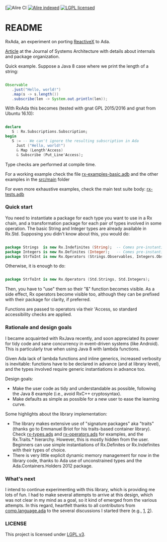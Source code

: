 [![Alire CI](https://img.shields.io/endpoint?url=https://alire-crate-ci.ada.dev/badges/rxada.json)
[![Alire indexed](https://img.shields.io/badge/alire-0.1.0-blue.svg)](https://alire.ada.dev)
[![LGPL licensed](https://img.shields.io/badge/license-LGPL%203.0-blue.svg)](./LICENSE)


# README #

RxAda, an experiment on porting [ReactiveX](http://reactivex.io/) to Ada. 

[Article](https://authors.elsevier.com/a/1b5sx4weOvebZl) at the Journal of
Systems Architecture with details about internals and package organization.

Quick example. Suppose a Java 8 case where we print the length of a string:

```java

Observable
   .just("Hello, world!")
   .map(s -> s.length())
   .subscribe(len -> System.out.println(len));
```

With RxAda this becomes (tested with gnat GPL 2015/2016 and gnat from Ubuntu 16.10):

```Ada

declare
   S : Rx.Subscriptions.Subscription;
begin
   S := -- We can't ignore the resulting subscription in Ada
     Just ("Hello, world!")
     & Map (Length'Access)
     & Subscribe (Put_Line'Access);
```
Type checks are performed at compile time.

For a working example check the file [rx-examples-basic.adb](https://github.com/mosteo/rxada/blob/master/src/main/rx-examples-basic.adb) and the other examples in the [src/main](https://github.com/mosteo/rxada/blob/master/src/main/) folder

For even more exhaustive examples, check the main test suite body: [rx-tests.adb](https://github.com/mosteo/rxada/blob/master/src/utests/rx-tests.adb)

### Quick start ###

You need to instantiate a package for each type you want to use in a Rx chain, and a transformation package for each pair of types involved in some operation. The basic String and Integer types are already available in Rx.Std. Supposing you didn't know about this, you would do:

```Ada

package Strings  is new Rx.Indefinites (String);  -- Comes pre-instantiated in Rx.Std
package Integers is new Rx.Definites (Integer);   -- Comes pre-instantiated in Rx.Std
package StrToInt is new Rx.Operators (Strings.Observables, Integers.Observables);
```

Otherwise, it is enough to do:

```Ada

package StrToInt is new Rx.Operators (Std.Strings, Std.Integers);
```

Then, you have to "use" them so their "&" function becomes visible. As a side effect, Rx operators become visible too, although they can be prefixed with their package for clarity, if preferred.

Functions are passed to operators via their 'Access, so standard accessibility checks are applied.

### Rationale and design goals ###

I became acquainted with RxJava recently, and soon appreciated its power for tidy code and sane concurrency in event-driven systems (like Android). This is particularly true when using Java 8 with lambda functions.

Given Ada lack of lambda functions and inline generics, increased verbosity is inevitable: functions have to be declared in advance (and at library level), and the types involved require generic instantiations in advance too.

Design goals: 

* Make the user code as tidy and understandable as possible, following the Java 8 example (i.e., avoid RxC++ cryptosyntax).
* Make defaults as simple as possible for a new user to ease the learning curve.

Some highlights about the library implementation:

* The library makes extensive use of "signature packages" aka "traits" (thanks go to Emmanuel Briot for his traits-based container library). Check [rx-types.ads](https://github.com/mosteo/rxada/blob/master/src/rx-types.ads) and [rx-operators.ads](https://github.com/mosteo/rxada/blob/master/src/rx-operators.ads) for examples, and the Rx.Traits.* hierarchy. However, this is mostly hidden from the user. Beginners can use simple instantiations of Rx.Definites or Rx.Indefinites with their types of choice.
* There is very little explicit dynamic memory management for now in the library code, thanks to Ada use of unconstrained types and the Ada.Containers.Holders 2012 package. 

### What's next ###

I intend to continue experimenting with this library, which is providing me lots of fun. I had to make several attempts to arrive at this design, which was not clear in my mind as a goal, so it kind of emerged from the various attempts. In this regard, heartfelt thanks to all contributors from [comp.language.ada](https://groups.google.com/forum/#!forum/comp.lang.ada) to the several discussions I started there (e.g., [1](https://groups.google.com/forum/#!topic/comp.lang.ada/v0ZXkaG8rek), [2](https://groups.google.com/forum/#!searchin/comp.lang.ada/rxada/comp.lang.ada/QvjReeJKfXQ/w9y6NE4PCgAJ)).

### LICENSE ###

This project is licensed under [LGPL v3](http://choosealicense.com/licenses/lgpl-3.0/).
